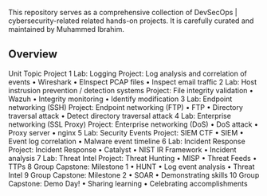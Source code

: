 This repository serves as a comprehensive collection of DevSecOps | cybersecurity-related related hands-on projects. 
It is carefully curated and maintained by Muhammed Ibrahim.
## Overview
Unit	Topic	Project
1	Lab: Logging
Project: Log analysis and correlation of events
• Wireshark
• EInspect PCAP files
• Inspect email traffic
2	Lab: Host instrusion prevention / detection systems
Project: File integrity validation
• Wazuh
• Integrity monitoring
• Identify modification
3	Lab: Endpoint networking (SSH)
Project: Endpoint networking (FTP)
• FTP
• Directory traversal attack
• Detect directory traversal attack
4	Lab: Enterprise networking (SSL Proxy)
Project: Enterprise networking (DoS)
• DoS attack
• Proxy server
• nginx
5	Lab: Security Events
Project: SIEM CTF
• SIEM
• Event log correlation
• Malware event timeline
6	Lab: Incident Response
Project: Incident Response
• Catalyst
• NIST IR Framework
• Incident analysis
7	Lab: Threat Intel
Project: Threat Hunting
• MISP
• Threat Feeds
• TTPs
8	Group Capstone: Milestone 1	• HUNT
• Log event analysis
• Threat Intel
9	Group Capstone: Milestone 2	• SOAR
• Demonstrating skills
10	Group Capstone: Demo Day!	• Sharing learning
• Celebrating accomplishments

